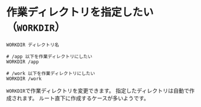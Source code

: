 # 作業ディレクトリを指定したい（``WORKDIR``）

```docker
WORKDIR ディレクトリ名

# /app 以下を作業ディレクトリにしたい
WORKDIR /app

# /work 以下を作業ディレクトリにしたい
WORKDIR /work
```

``WORKDIR``で作業ディレクトリを変更できます。
指定したディレクトリは自動で作成されます。
ルート直下に作成するケースが多いようです。
